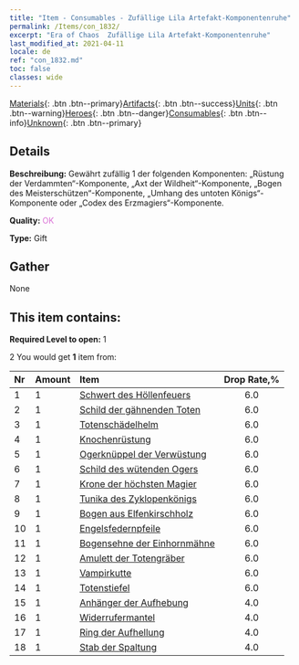 ```yaml
---
title: "Item - Consumables - Zufällige Lila Artefakt-Komponentenruhe"
permalink: /Items/con_1832/
excerpt: "Era of Chaos  Zufällige Lila Artefakt-Komponentenruhe"
last_modified_at: 2021-04-11
locale: de
ref: "con_1832.md"
toc: false
classes: wide
---
```

 [Materials](/de/Items/){: .btn .btn--primary}[Artifacts](/de/Items/Artifacts/){: .btn .btn--success}[Units](/de/Items/Units/){: .btn .btn--warning}[Heroes](/de/Items/Heroes/){: .btn .btn--danger}[Consumables](/de/Items/Consumables/){: .btn .btn--info}[Unknown](/de/Items/Unknown/){: .btn .btn--primary}

## Details
 **Beschreibung:** Gewährt zufällig 1 der folgenden Komponenten: „Rüstung der Verdammten“-Komponente, „Axt der Wildheit“-Komponente, „Bogen des Meisterschützen“-Komponente, „Umhang des untoten Königs“-Komponente oder „Codex des Erzmagiers“-Komponente.

 **Quality:** <span style="color: #DA70D6">OK</span>

 **Type:** Gift

## Gather

  None

## This item contains:

 **Required Level to open:** 1

 2 You would get **1** item  from:

  | Nr | Amount |     Item    | Drop Rate,% |
  |:---|:-------|:------------|:---------:|
  | 1 | 1 | [Schwert des Höllenfeuers](/de/Items/art_121/) | 6.0 | 
  | 2 | 1 | [Schild der gähnenden Toten](/de/Items/art_122/) | 6.0 | 
  | 3 | 1 | [Totenschädelhelm](/de/Items/art_123/) | 6.0 | 
  | 4 | 1 | [Knochenrüstung](/de/Items/art_124/) | 6.0 | 
  | 5 | 1 | [Ogerknüppel der Verwüstung](/de/Items/art_125/) | 6.0 | 
  | 6 | 1 | [Schild des wütenden Ogers](/de/Items/art_126/) | 6.0 | 
  | 7 | 1 | [Krone der höchsten Magier](/de/Items/art_127/) | 6.0 | 
  | 8 | 1 | [Tunika des Zyklopenkönigs](/de/Items/art_128/) | 6.0 | 
  | 9 | 1 | [Bogen aus Elfenkirschholz](/de/Items/art_103/) | 6.0 | 
  | 10 | 1 | [Engelsfedernpfeile](/de/Items/art_104/) | 6.0 | 
  | 11 | 1 | [Bogensehne der Einhornmähne](/de/Items/art_105/) | 6.0 | 
  | 12 | 1 | [Amulett der Totengräber](/de/Items/art_129/) | 6.0 | 
  | 13 | 1 | [Vampirkutte](/de/Items/art_130/) | 6.0 | 
  | 14 | 1 | [Totenstiefel](/de/Items/art_131/) | 6.0 | 
  | 15 | 1 | [Anhänger der Aufhebung](/de/Items/art_136/) | 4.0 | 
  | 16 | 1 | [Widerrufermantel](/de/Items/art_137/) | 4.0 | 
  | 17 | 1 | [Ring der Aufhellung](/de/Items/art_138/) | 4.0 | 
  | 18 | 1 | [Stab der Spaltung](/de/Items/art_139/) | 4.0 | 
